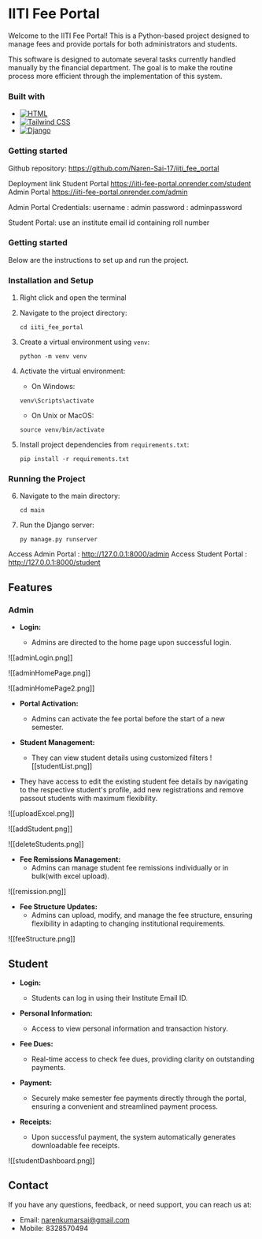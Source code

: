 # IITI Fee Portal

Welcome to the IITI Fee Portal! This is a Python-based project designed to manage fees and provide portals for both administrators and students.

This software is designed to automate several tasks currently handled manually by the financial department. The goal is to make the routine process more efficient through the implementation of this system.


### Built with

* [![HTML](https://img.shields.io/badge/HTML-E34F26?style=for-the-badge&logo=html5&logoColor=white)](https://developer.mozilla.org/en-US/docs/Web/HTML)
* [![Tailwind CSS](https://img.shields.io/badge/Tailwind_CSS-131F3E?style=for-the-badge&logo=tailwind-css&logoColor=38B2AC)](https://tailwindcss.com/)
* [![Django](https://img.shields.io/badge/Django-092E20?style=for-the-badge&logo=django&logoColor=white)](https://www.djangoproject.com/)


### Getting started

Github repository: 
https://github.com/Naren-Sai-17/iiti_fee_portal

Deployment link 
Student Portal
https://iiti-fee-portal.onrender.com/student
Admin Portal
https://iiti-fee-portal.onrender.com/admin

Admin Portal Credentials: 
username : admin 
password : adminpassword

Student Portal: 
use an institute email id containing roll number 

### Getting started

  Below are the instructions to set up and run the project.

### Installation and Setup

1. Right click and open the terminal

2. Navigate to the project directory:
    ```
    cd iiti_fee_portal
    ```

3. Create a virtual environment using `venv`:
    ```
    python -m venv venv
    ```

4. Activate the virtual environment:
    - On Windows:
    ```
    venv\Scripts\activate
    ```
    - On Unix or MacOS:
    ```
    source venv/bin/activate
    ```

5. Install project dependencies from `requirements.txt`:
    ```
    pip install -r requirements.txt
    ```

### Running the Project

6. Navigate to the main directory:
    ```
    cd main
    ```

7. Run the Django server:
    ```
    py manage.py runserver
    ```

Access Admin Portal : http://127.0.0.1:8000/admin
Access Student Portal : http://127.0.0.1:8000/student


## Features

### Admin

- **Login:**
  
  - Admins are directed to the home page upon successful login.

![[adminLogin.png]]

![[adminHomePage.png]]

![[adminHomePage2.png]]

 

- **Portal Activation:** 
  - Admins can activate the fee portal before the start of a new semester.

- **Student Management:**
  - They can view student details using customized filters 
![[studentList.png]]

- They have access to edit the existing student fee details by navigating to the respective student's profile, add new registrations and remove passout students with maximum flexibility. 

![[uploadExcel.png]]

![[addStudent.png]]

![[deleteStudents.png]]



- **Fee Remissions Management:** 
  - Admins can manage student fee remissions individually or in bulk(with excel upload).
    
![[remission.png]]

- **Fee Structure Updates:** 
  - Admins can upload, modify, and manage the fee structure, ensuring flexibility in adapting to changing institutional requirements.
  
![[feeStructure.png]]

## Student

- **Login:** 
  - Students can log in using their Institute Email ID.

- **Personal Information:** 
  - Access to view personal information and transaction history.

- **Fee Dues:** 
  - Real-time access to check fee dues, providing clarity on outstanding payments.

- **Payment:** 
  - Securely make semester fee payments directly through the portal, ensuring a convenient and streamlined payment process.

- **Receipts:** 
  - Upon successful payment, the system automatically generates downloadable fee receipts.
    
![[studentDashboard.png]]


## Contact

If you have any questions, feedback, or need support, you can reach us at:

- Email: narenkumarsai@gmail.com
- Mobile: 8328570494
